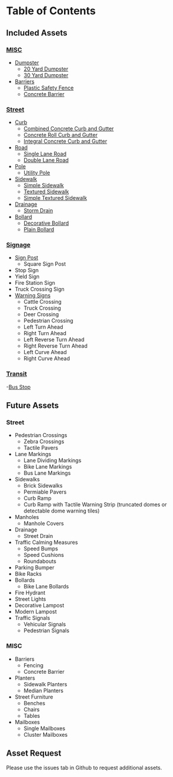 # Table of Contents

## Included Assets

### [MISC](MISC/)
- [Dumpster](MISC/Dumpster/)
  - [20 Yard Dumpster](MISC/Dumpster/20%20Yard%20Dumpster/)
  - [30 Yard Dumpster](MISC/Dumpster/30%20Yard%20Dumpster/)
- [Barriers](MISC/Barriers/)
  - [Plastic Safety Fence](MISC/Barriers/Plastic%20Safety%20Fence/)
  - [Concrete Barrier](MISC/Barriers/Concrete%20Barrier/)

### [Street](Street/)
- [Curb](Street/Curb/)
  - [Combined Concrete Curb and Gutter](Street/Curb/)
  - [Concrete Roll Curb and Gutter](Street/Curb//Concrete%20Roll%20Curb%20and%20Gutter/)
  - [Integral Concrete Curb and Gutter](Street/Curb/Integral%20Concrete%20Curb%20and%20Gutter/)
- [Road](Street/Road/)
  - [Single Lane Road](Street/Road/Single%20Lane%20Road/)
  - [Double Lane Road](Street/Road/Double%20Lane%20Road/)
- [Pole](Street/Pole/)
  - [Utility Pole](Street/Pole/Utility%20Pole/)
- [Sidewalk](Street/Sidewalk/)
  - [Simple Sidewalk](Street/Sidewalk/Simple%20Sidewalk/)
  - [Textured Sidewalk](Street/Sidewalk/Textured%20Sidewalk/)
  - [Simple Textured Sidewalk](Street/Sidewalk/Simple%20Textured%20Sidewalk/)
- [Drainage](Street/Drainage/)
  - [Storm Drain](Street/Storm%20Drain/)
- [Bollard](Street/Bollard/)
  - [Decorative Bollard](Street/Bollard/Decorative%20Bollard/)
  - [Plain Bollard](Street/Bollard/Plain%20Bollard/)

### [Signage](Signage/)
- [Sign Post](Signage/Sign%20Post/)
  - Square Sign Post
- Stop Sign
- Yield Sign
- Fire Station Sign
- Truck Crossing Sign
- [Warning Signs](Signage/Warning%20Sign/)
  - Cattle Crossing
  - Truck Crossing
  - Deer Crossing
  - Pedestrian Crossing
  - Left Turn Ahead
  - Right Turn Ahead
  - Left Reverse Turn Ahead
  - Right Reverse Turn Ahead
  - Left Curve Ahead
  - Right Curve Ahead

### [Transit](Transit/)
-[Bus Stop](Bus%20Stop)

## Future Assets

### Street
- Pedestrian Crossings 
    - Zebra Crossings
    - Tactile Pavers
- Lane Markings
    - Lane Dividing Markings
    - Bike Lane Markings
    - Bus Lane Markings
- Sidewalks
    - Brick Sidewalks
    - Permiable Pavers
    - Curb Ramp
    - Curb Ramp with Tactile Warning Strip (truncated domes or detectable dome warning tiles)
- Manholes
    - Manhole Covers
- Drainage
    - Street Drain
- Traffic Calming Measures
    - Speed Bumps
    - Speed Cushions
    - Roundabouts
- Parking Bumper
- Bike Racks
- Bollards
    - Bike Lane Bollards
- Fire Hydrant
- Street Lights
- Decorative Lampost
- Modern Lampost
- Traffic Signals
    - Vehicular Signals
    - Pedestrian Signals

### MISC
- Barriers
    - Fencing
    - Concrete Barrier
- Planters
    - Sidewalk Planters
    - Median Planters
- Street Furniture
    - Benches
    - Chairs
    - Tables
- Mailboxes
    - Single Mailboxes
    - Cluster Mailboxes

## Asset Request

Please use the issues tab in Github to request additional assets.